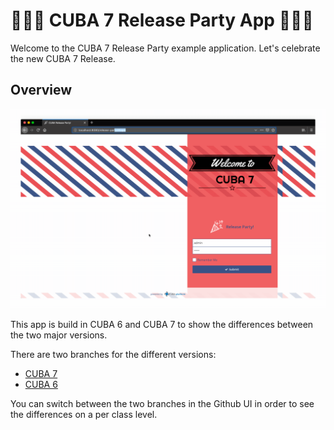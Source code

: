 # 🎉🎉🎉 CUBA 7 Release Party App 🎉🎉🎉

Welcome to the CUBA 7 Release Party example application.  Let's celebrate the new CUBA 7 Release.

## Overview

![release-party-overview](https://github.com/mariodavid/cuba-7-release-party/blob/cuba-7/img/overview-cuba-7-release-party-app.gif)


This app is build in CUBA 6 and CUBA 7 to show the differences between the two major versions.

There are two branches for the different versions:

* [CUBA 7](https://github.com/mariodavid/cuba-7-release-party/tree/cuba-7)
* [CUBA 6](https://github.com/mariodavid/cuba-7-release-party/tree/cuba-6)

You can switch between the two branches in the Github UI in order to see the differences on a per class level.

